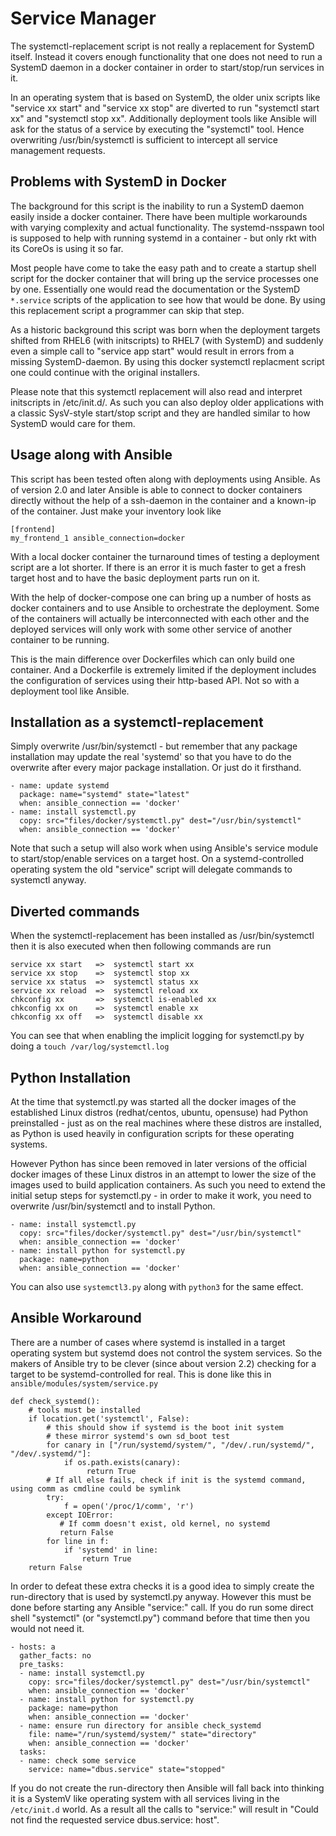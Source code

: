# Service Manager

The systemctl-replacement script is not really a replacement for SystemD itself.
Instead it covers enough functionality that one does not need to run a SystemD
daemon in a docker container in order to start/stop/run services in it.

In an operating system that is based on SystemD, the older unix scripts like 
"service xx start" and "service xx stop" are diverted to run "systemctl start xx"
and "systemctl stop xx". Additionally deployment tools like Ansible will ask
for the status of a service by executing the "systemctl" tool. Hence overwriting
/usr/bin/systemctl is sufficient to intercept all service management requests.

## Problems with SystemD in Docker

The background for this script is the inability to run a
SystemD daemon easily inside a docker container. There have
been multiple workarounds with varying complexity and actual
functionality. The systemd-nsspawn tool is supposed to help 
with  running systemd in a container - but only rkt with 
its CoreOs is using it so far.

Most people have come to take the easy path and to create a
startup shell script for the docker container that will
bring up the service processes one by one. Essentially one would
read the documentation or the SystemD `*.service` scripts of the
application to see how that would be done. By using this
replacement script a programmer can skip that step.

As a historic background this script was born when the
deployment targets shifted from RHEL6 (with initscripts)
to RHEL7 (with SystemD) and suddenly even a simple call
to "service app start" would result in errors from a missing
SystemD-daemon. By using this docker systemctl replacment
script one could continue with the original installers.

Please note that this systemctl replacement will also
read and interpret initscripts in /etc/init.d/. As such
you can also deploy older applications with a classic 
SysV-style start/stop script and they are handled similar 
to how SystemD would care for them.

## Usage along with Ansible

This script has been tested often along with deployments
using Ansible. As of version 2.0 and later Ansible is
able to connect to docker containers directly without the
help of a ssh-daemon in the container and a known-ip of 
the container. Just make your inventory look like

    [frontend]
    my_frontend_1 ansible_connection=docker

With a local docker container the turnaround times of
testing a deployment script are a lot shorter. If there
is an error it is much faster to get a fresh target host 
and to have the basic deployment parts run on it.

With the help of docker-compose one can bring up a
number of hosts as docker containers and to use Ansible
to orchestrate the deployment. Some of the containers
will actually be interconnected with each other and the
deployed services will only work with some other service
of another container to be running.

This is the main difference over Dockerfiles which can
only build one container. And a Dockerfile is extremely
limited if the deployment includes the configuration of
services using their http-based API. Not so with a
deployment tool like Ansible.

## Installation as a systemctl-replacement

Simply overwrite /usr/bin/systemctl - but remember that
any package installation may update the real 'systemd'
so that you have to do the overwrite after every major
package installation. Or just do it firsthand.

    - name: update systemd
      package: name="systemd" state="latest"
      when: ansible_connection == 'docker'
    - name: install systemctl.py
      copy: src="files/docker/systemctl.py" dest="/usr/bin/systemctl"
      when: ansible_connection == 'docker'

Note that such a setup will also work when using Ansible's 
service module to start/stop/enable services on a target host.
On a systemd-controlled operating system the old "service" 
script will delegate commands to systemctl anyway.

## Diverted commands

When the systemctl-replacement has been installed as /usr/bin/systemctl
then it is also executed when then following commands are run

    service xx start   =>  systemctl start xx
    service xx stop    =>  systemctl stop xx
    service xx status  =>  systemctl status xx
    service xx reload  =>  systemctl reload xx
    chkconfig xx       =>  systemctl is-enabled xx
    chkconfig xx on    =>  systemctl enable xx
    chkconfig xx off   =>  systemctl disable xx

You can see that when enabling the implicit logging for systemctl.py by
doing a `touch /var/log/systemctl.log`

## Python Installation

At the time that systemctl.py was started all the docker images of the
established Linux distros (redhat/centos, ubuntu, opensuse) had Python
preinstalled - just as on the real machines where these distros are 
installed, as Python is used heavily in configuration scripts for these
operating systems.

However Python has since been removed in later versions of the official
docker images of these Linux distros in an attempt to lower the size of
the images used to build application containers. As such you need to
extend the initial setup steps for systemctl.py - in order to make it
work, you need to overwrite /usr/bin/systemctl and to install Python.

    - name: install systemctl.py
      copy: src="files/docker/systemctl.py" dest="/usr/bin/systemctl"
      when: ansible_connection == 'docker'
    - name: install python for systemctl.py
      package: name=python
      when: ansible_connection == 'docker'

You can also use `systemctl3.py` along with `python3` for the same effect.

## Ansible Workaround

There are a number of cases where systemd is installed in a target operating
system but systemd does not control the system services. So the makers of
Ansible try to be clever (since about version 2.2) checking for a target to
be systemd-controlled for real. This is done like this in 
`ansible/modules/system/service.py`

    def check_systemd():
        # tools must be installed
        if location.get('systemctl', False):
            # this should show if systemd is the boot init system
            # these mirror systemd's own sd_boot test 
            for canary in ["/run/systemd/system/", "/dev/.run/systemd/", "/dev/.systemd/"]:
                if os.path.exists(canary):
                     return True
            # If all else fails, check if init is the systemd command, using comm as cmdline could be symlink
            try:
                f = open('/proc/1/comm', 'r')
            except IOError:
               # If comm doesn't exist, old kernel, no systemd
               return False
            for line in f:
                if 'systemd' in line:
                    return True
        return False

In order to defeat these extra checks it is a good idea to simply create
the run-directory that is used by systemctl.py anyway. However this must
be done before starting any Ansible "service:" call. If you do run some
direct shell "systemctl" (or "systemctl.py") command before that time then
you would not need it.


    - hosts: a
      gather_facts: no
      pre_tasks:
      - name: install systemctl.py
        copy: src="files/docker/systemctl.py" dest="/usr/bin/systemctl"
        when: ansible_connection == 'docker'
      - name: install python for systemctl.py
        package: name=python
        when: ansible_connection == 'docker'
      - name: ensure run directory for ansible check_systemd
        file: name="/run/systemd/system/" state="directory"
        when: ansible_connection == 'docker'
      tasks:
      - name: check some service
        service: name="dbus.service" state="stopped"

If you do not create the run-directory then Ansible will fall back into
thinking it is a SystemV like operating system with all services living in 
the `/etc/init.d` world. As a result all the calls to "service:" will
result in "Could not find the requested service dbus.service: host".

